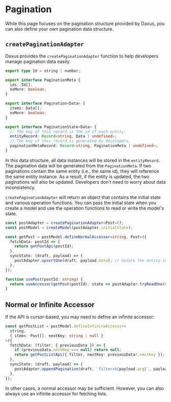 # Pagination

While this page focuses on the pagination structure provided by Daxus, you can also define your own pagination data structure.

## `createPaginationAdapter`

Daxus provides the `createPaginationAdapter` function to help developers manage pagination data easily.

```ts
export type Id = string | number;

export interface PaginationMeta {
  ids: Id[];
  noMore: boolean;
}

export interface Pagination<Data> {
  items: Data[];
  noMore: boolean;
}

export interface PaginationState<Data> {
  // The key of this record is the id of each entity.
  entityRecord: Record<string, Data | undefined>;
  // The key of this record is generated by developers.
  paginationMetaRecord: Record<string, PaginationMeta | undefined>;
}
```

In this data structure, all data instances will be stored in the `entityRecord`. The pagination data will be generated from the `PaginationMeta`. If two paginations contain the same entity (i.e., the same id), they will reference the same entity instance. As a result, if the entity is updated, the two paginations will also be updated. Developers don't need to worry about data inconsistency.

`createPaginationAdapter` will return an object that contains the initial state and various operation functions. You can pass the initial state when you create a model and use the operation functions to read or write the model's state.

```ts
const postAdapter = createPaginationAdapter<Post>();
const postModel = createModel(postAdapter.initialState);

const getPost = postModel.defineNormalAccessor<string, Post>({
  fetchData: postId => {
    return getPostApi(postId);
  },
  syncState: (draft, payload) => {
    postAdapter.upsertOne(draft, payload.data); // Update the entity in the entityRecord. If it doesn't exist, create one.
  },
});

function usePost(postId: string) {
  return useAccessor(getPost(postId), state => postAdapter.tryReadOne(state, postId));
}
```

## Normal or Infinite Accessor

If the API is cursor-based, you may need to define an infinite accessor:

```ts
const getPostList = postModel.defineInfiniteAccessor<
  string,
  { items: Post[]; nextKey: string | null }
>({
  fetchData: (filter, { previousData }) => {
    if (previousData.nextKey === null) return null;
    return getPostListApi({ filter, nextKey: previousData?.nextKey });
  },
  syncState: (draft, payload) => {
    postAdapter.appendPagination(draft, `filter=${payload.arg}`, payload.data.items);
  },
});
```

In other cases, a normal accessor may be sufficient. However, you can also always use an infinite accessor for fetching lists.
